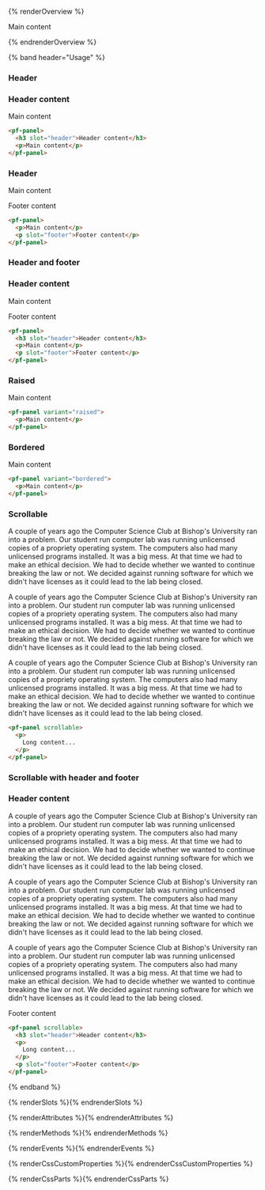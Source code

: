 {% renderOverview %}
<pf-panel>
  <p>Main content</p>
</pf-panel>
{% endrenderOverview %}

{% band header="Usage" %}

<h3>Header</h3>
<div class="example-preview">
<pf-panel>
  <h3 slot="header">Header content</h3>
  <p>Main content</p>
</pf-panel>
</div>

```html
<pf-panel>
  <h3 slot="header">Header content</h3>
  <p>Main content</p>
</pf-panel>
```

<h3>Header</h3>
<div class="example-preview">
<pf-panel>
  <p>Main content</p>
  <p slot="footer">Footer content</p>
</pf-panel>
</div>

```html
<pf-panel>
  <p>Main content</p>
  <p slot="footer">Footer content</p>
</pf-panel>
```

<h3>Header and footer</h3>
<div class="example-preview">
<pf-panel>
  <h3 slot="header">Header content</h3>
  <p>Main content</p>
  <p slot="footer">Footer content</p>
</pf-panel>
</div>

```html
<pf-panel>
  <h3 slot="header">Header content</h3>
  <p>Main content</p>
  <p slot="footer">Footer content</p>
</pf-panel>
```

<h3>Raised</h3>
<div class="example-preview">
<pf-panel variant="raised">
  <p>Main content</p>
</pf-panel>
</div>

```html
<pf-panel variant="raised">
  <p>Main content</p>
</pf-panel>
```

<h3>Bordered</h3>
<div class="example-preview">
<pf-panel variant="bordered">
  <p>Main content</p>
</pf-panel>
</div>

```html
<pf-panel variant="bordered">
  <p>Main content</p>
</pf-panel>
```

<h3>Scrollable</h3>
<div class="example-preview">
<pf-panel scrollable>
  <p>
  A couple of years ago the Computer Science Club at Bishop's University
  ran into a problem. Our student run computer lab was running
  unlicensed copies of a propriety operating system. The computers also
  had many unlicensed programs installed. It was a big mess. At that
  time we had to make an ethical decision. We had to decide whether we
  wanted to continue breaking the law or not. We decided against running
  software for which we didn't have licenses as it could lead to the lab
  being closed.
  </p>
  <p>
  A couple of years ago the Computer Science Club at Bishop's University
  ran into a problem. Our student run computer lab was running
  unlicensed copies of a propriety operating system. The computers also
  had many unlicensed programs installed. It was a big mess. At that
  time we had to make an ethical decision. We had to decide whether we
  wanted to continue breaking the law or not. We decided against running
  software for which we didn't have licenses as it could lead to the lab
  being closed.
  </p>
  <p>
  A couple of years ago the Computer Science Club at Bishop's University
  ran into a problem. Our student run computer lab was running
  unlicensed copies of a propriety operating system. The computers also
  had many unlicensed programs installed. It was a big mess. At that
  time we had to make an ethical decision. We had to decide whether we
  wanted to continue breaking the law or not. We decided against running
  software for which we didn't have licenses as it could lead to the lab
  being closed.
  </p>
</pf-panel>
</div>

```html
<pf-panel scrollable>
  <p>
    Long content...
  </p>
</pf-panel>
```

<h3>Scrollable with header and footer</h3>
<div class="example-preview">
<pf-panel scrollable>
<h3 slot="header">Header content</h3>
  <p>
  A couple of years ago the Computer Science Club at Bishop's University
  ran into a problem. Our student run computer lab was running
  unlicensed copies of a propriety operating system. The computers also
  had many unlicensed programs installed. It was a big mess. At that
  time we had to make an ethical decision. We had to decide whether we
  wanted to continue breaking the law or not. We decided against running
  software for which we didn't have licenses as it could lead to the lab
  being closed.
  </p>
  <p>
  A couple of years ago the Computer Science Club at Bishop's University
  ran into a problem. Our student run computer lab was running
  unlicensed copies of a propriety operating system. The computers also
  had many unlicensed programs installed. It was a big mess. At that
  time we had to make an ethical decision. We had to decide whether we
  wanted to continue breaking the law or not. We decided against running
  software for which we didn't have licenses as it could lead to the lab
  being closed.
  </p>
  <p>
  A couple of years ago the Computer Science Club at Bishop's University
  ran into a problem. Our student run computer lab was running
  unlicensed copies of a propriety operating system. The computers also
  had many unlicensed programs installed. It was a big mess. At that
  time we had to make an ethical decision. We had to decide whether we
  wanted to continue breaking the law or not. We decided against running
  software for which we didn't have licenses as it could lead to the lab
  being closed.
  </p>
  <p slot="footer">Footer content</p>
</pf-panel>
</div>

```html
<pf-panel scrollable>
  <h3 slot="header">Header content</h3>
  <p>
    Long content...
  </p>
  <p slot="footer">Footer content</p>
</pf-panel>
```

{% endband %}

{% renderSlots %}{% endrenderSlots %}

{% renderAttributes %}{% endrenderAttributes %}

{% renderMethods %}{% endrenderMethods %}

{% renderEvents %}{% endrenderEvents %}

{% renderCssCustomProperties %}{% endrenderCssCustomProperties %}

{% renderCssParts %}{% endrenderCssParts %}
